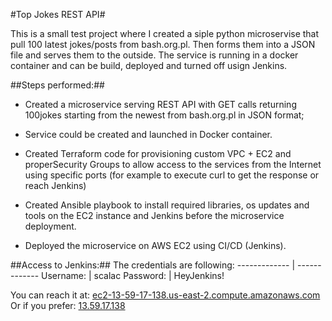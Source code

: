 #Top Jokes REST API#

This is a small test project where I created a siple python microservise that pull 100 latest jokes/posts
from bash.org.pl. Then forms them into a JSON file and serves them to the outside. The service is running
in a docker container and can be build, deployed and turned off usign Jenkins.

##Steps performed:##
* Created a microservice serving REST API with GET calls returning 100jokes starting from the newest from bash.org.pl in JSON format;

* Service could be created and launched in Docker container.

* Created Terraform code for provisioning custom VPC + EC2 and properSecurity Groups to allow access to the services from the Internet using specific ports (for example to execute curl to get the response or reach Jenkins)

* Created Ansible playbook to install required libraries, os updates and tools on the EC2 instance and Jenkins before the microservice deployment.

* Deployed the microservice on AWS EC2 using CI/CD (Jenkins).

##Access to Jenkins:##
The credentials are following:
------------- | -------------
Username:  | scalac
Password:  |  HeyJenkins!


 

You can reach it at:
[ec2-13-59-17-138.us-east-2.compute.amazonaws.com](http://ec2-13-59-17-138.us-east-2.compute.amazonaws.com:8080/)
Or if you prefer:
[13.59.17.138](http://13.59.17.138:8080/)
